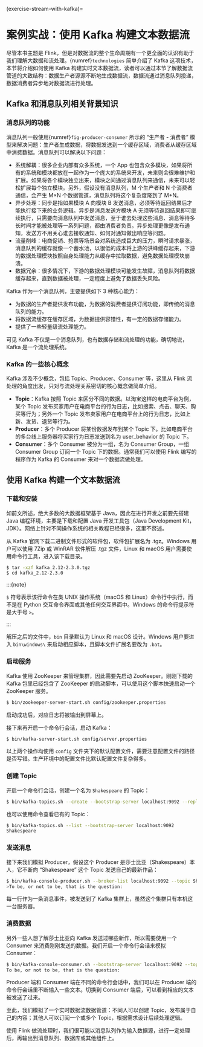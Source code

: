 (exercise-stream-with-kafka)=
# 案例实战：使用 Kafka 构建文本数据流

尽管本书主题是 Flink，但是对数据流的整个生命周期有一个更全面的认识有助于我们理解大数据和流处理。{numref}`technologies` 简单介绍了 Kafka 这项技术，本节将介绍如何使用 Kafka 构建实时文本数据流，读者可以通过本节了解数据流管道的大致结构：数据生产者源源不断地生成数据流，数据流通过消息队列投递，数据消费者异步地对数据流进行处理。

## Kafka 和消息队列相关背景知识

### 消息队列的功能

消息队列一般使用{numref}`fig-producer-consumer` 所示的 “生产者 - 消费者” 模型来解决问题：生产者生成数据，将数据发送到一个缓存区域，消费者从缓存区域中消费数据。消息队列可以解决以下问题：

- 系统解耦：很多企业内部有众多系统，一个 App 也包含众多模块，如果将所有的系统和模块都放在一起作为一个庞大的系统来开发，未来则会很难维护和扩展。如果将各个模块独立出来，模块之间通过消息队列来通信，未来可以轻松扩展每个独立模块。另外，假设没有消息队列，M 个生产者和 N 个消费者通信，会产生 M×N 个数据管道，消息队列将这个复杂度降到了 M+N。
- 异步处理：同步是指如果模块 A 向模块 B 发送消息，必须等待返回结果后才能执行接下来的业务逻辑。异步是消息发送方模块 A 无须等待返回结果即可继续执行，只需要向消息队列中发送消息，至于谁去处理这些消息、消息等待多长时间才能被处理等一系列问题，都由消费者负责。异步处理更像是发布通知，发送方不用关心谁去接收通知、如何对通知做出响应等问题。
- 流量削峰：电商促销、抢票等场景会对系统造成巨大的压力，瞬时请求暴涨，消息队列的缓存就像一个蓄水池，以很低的成本将上游的洪峰缓存起来，下游的数据处理模块按照自身处理能力从缓存中拉取数据，避免数据处理模块崩溃。
- 数据冗余：很多情况下，下游的数据处理模块可能发生故障，消息队列将数据缓存起来，直到数据被处理，一定程度上避免了数据丢失风险。

Kafka 作为一个消息队列，主要提供如下 3 种核心能力：

- 为数据的生产者提供发布功能，为数据的消费者提供订阅功能，即传统的消息队列的能力。
- 将数据流缓存在缓存区域，为数据提供容错性，有一定的数据存储能力。
- 提供了一些轻量级流处理能力。

可见 Kafka 不仅是一个消息队列，也有数据存储和流处理的功能，确切地说，Kafka 是一个流处理系统。

### Kafka 的一些核心概念

Kafka 涉及不少概念，包括 Topic、Producer、Consumer 等，这里从 Flink 流处理的角度出发，只对与流处理关系密切的核心概念做简单介绍。

- **Topic**：Kafka 按照 Topic 来区分不同的数据。以淘宝这样的电商平台为例，某个 Topic 发布买家用户在电商平台的行为日志，比如搜索、点击、聊天、购买等行为；另外一个 Topic 发布卖家用户在电商平台上的行为日志，比如上新、发货、退货等行为。
- **Producer**：多个 Producer 将某份数据发布到某个 Topic 下。比如电商平台的多台线上服务器将买家行为日志发送到名为 user_behavior 的 Topic 下。
- **Consumer**：多个 Consumer 被分为一组，名为 Consumer Group，一组 Consumer Group 订阅一个 Topic 下的数据。通常我们可以使用 Flink 编写的程序作为 Kafka 的 Consumer 来对一个数据流做处理。

## 使用 Kafka 构建一个文本数据流

### 下载和安装

如前文所述，绝大多数的大数据框架基于 Java，因此在进行开发之前要先搭建 Java 编程环境，主要是下载和配置 Java 开发工具包（Java Development Kit，JDK）。网络上针对不同操作系统的相关教程已经很多，这里不赘述。

从 Kafka 官网下载二进制文件形式的软件包，软件包扩展名为 .tgz。Windows 用户可以使用 7Zip 或 WinRAR 软件解压 .tgz 文件，Linux 和 macOS 用户需要使用命令行工具，进入该下载目录。

```bash
$ tar -xzf kafka_2.12-2.3.0.tgz
$ cd kafka_2.12-2.3.0
```

:::{note}

`$` 符号表示该行命令在类 UNIX 操作系统（macOS 和 Linux）命令行中执行，而不是在 Python 交互命令界面或其他任何交互界面中。Windows 的命令行提示符是大于号 `>`。

:::

解压之后的文件中，`bin` 目录默认为 Linux 和 macOS 设计。Windows 用户要进入 `bin\windows\` 来启动相应脚本，且脚本文件扩展名要改为 `.bat`。

### 启动服务

Kafka 使用 ZooKeeper 来管理集群，因此需要先启动 ZooKeeper。刚刚下载的 Kafka 包里已经包含了 ZooKeeper 的启动脚本，可以使用这个脚本快速启动一个 ZooKeeper 服务。

```bash
$ bin/zookeeper-server-start.sh config/zookeeper.properties
```

启动成功后，对应日志将被输出到屏幕上。

接下来再开启一个命令行会话，启动 Kafka：

```bash
$ bin/kafka-server-start.sh config/server.properties
```

以上两个操作均使用 `config` 文件夹下的默认配置文件，需要注意配置文件的路径是否写错。生产环境中的配置文件比默认配置文件复杂得多。

### 创建 Topic

开启一个命令行会话，创建一个名为 `Shakespeare` 的 Topic：

```bash
$ bin/kafka-topics.sh --create --bootstrap-server localhost:9092 --replication-factor 1 --partitions 1 --topic Shakespeare
```

也可以使用命令查看已有的 Topic：

```bash
$ bin/kafka-topics.sh --list --bootstrap-server localhost:9092
Shakespeare
```

### 发送消息

接下来我们模拟 Producer，假设这个 Producer 是莎士比亚（Shakespeare）本人，它不断向 “Shakespeare” 这个 Topic 发送自己的最新作品：

```bash
$ bin/kafka-console-producer.sh --broker-list localhost:9092 --topic Shakespeare
>To be, or not to be, that is the question:
```

每一行作为一条消息事件，被发送到了 Kafka 集群上，虽然这个集群只有本机这一台服务器。

### 消费数据

另外一些人想了解莎士比亚向 Kafka 发送过哪些新作，所以需要使用一个 Consumer 来消费刚刚发送的数据。我们开启一个命令行会话来模拟 Consumer：

```bash
$ bin/kafka-console-consumer.sh --bootstrap-server localhost:9092 --topic Shakespeare --from-beginning
To be, or not to be, that is the question:
```

Producer 端和 Consumer 端在不同的命令行会话中，我们可以在 Producer 端的命令行会话里不断输入一些文本。切换到 Consumer 端后，可以看到相应的文本被发送了过来。

至此，我们模拟了一个实时数据流数据管道：不同人可以创建 Topic，发布属于自己的内容；其他人可以订阅一个或多个 Topic，根据需求设计后续处理逻辑。

使用 Flink 做流处理时，我们很可能以消息队列作为输入数据源，进行一定处理后，再输出到消息队列、数据库或其他组件上。
